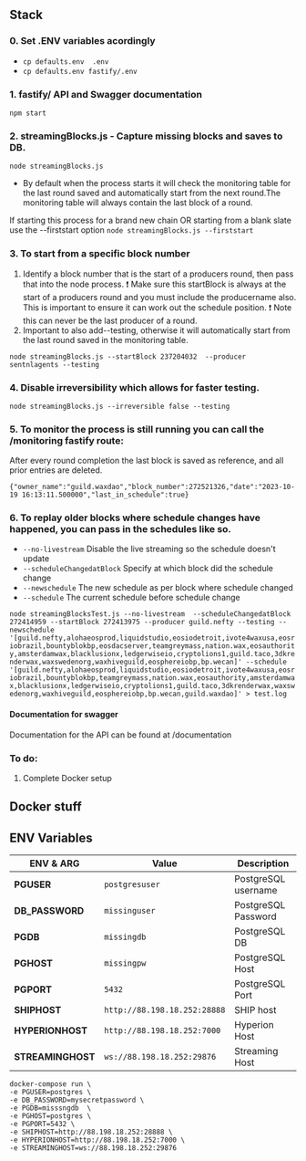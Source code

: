 ## Stack

### 0. Set .ENV variables acordingly

- `cp defaults.env  .env` 
- `cp defaults.env fastify/.env`


### 1. fastify/ API and Swagger documentation 
`npm start`

### 2. streamingBlocks.js - Capture missing blocks and saves to DB.
`node streamingBlocks.js`

- By default when the process starts it will check the monitoring table for the last round saved and automatically start from the next round.The monitoring table will always contain the last block of a round.

If starting this process for a brand new chain OR starting from a blank slate use the --firststart option
`node streamingBlocks.js --firststart`


### 3. To start from a specific block number 

1. Identify a block number that is the start of a producers round, then pass that into the node process. 
❗ Make sure this startBlock is always at the start of a producers round and you must include the producername also. This is important to ensure it can work out the schedule position.
❗ Note this can never be the last producer of a round.
2. Important to also add--testing, otherwise it will automatically start from the last round saved in the monitoring table. 

`node streamingBlocks.js --startBlock 237204032  --producer sentnlagents --testing`


### 4. Disable irreversibility which allows for faster testing.

`node streamingBlocks.js --irreversible false --testing`


### 5. To monitor the process is still running you can call the /monitoring fastify route:

After every round completion the last block is saved as reference, and all prior entries are deleted.

```curl http://localhost:8001/monitoring 
{"owner_name":"guild.waxdao","block_number":272521326,"date":"2023-10-19 16:13:11.500000","last_in_schedule":true}  
```

### 6. To replay older blocks where schedule changes have happened, you can pass in the schedules like so.

 - `--no-livestream`  Disable the live streaming so the schedule doesn't update
 - `--scheduleChangedatBlock` Specify at which block did the schedule change
 - `--newschedule` The new schedule as per block where schedule changed
 - `--schedule` The current schedule before schedule change

```node streamingBlocksTest.js --no-livestream  --scheduleChangedatBlock 272414959 --startBlock 272413975 --producer guild.nefty --testing --newschedule '[guild.nefty,alohaeosprod,liquidstudio,eosiodetroit,ivote4waxusa,eosriobrazil,bountyblokbp,eosdacserver,teamgreymass,nation.wax,eosauthority,amsterdamwax,blacklusionx,ledgerwiseio,cryptolions1,guild.taco,3dkrenderwax,waxswedenorg,waxhiveguild,eosphereiobp,bp.wecan]' --schedule '[guild.nefty,alohaeosprod,liquidstudio,eosiodetroit,ivote4waxusa,eosriobrazil,bountyblokbp,teamgreymass,nation.wax,eosauthority,amsterdamwax,blacklusionx,ledgerwiseio,cryptolions1,guild.taco,3dkrenderwax,waxswedenorg,waxhiveguild,eosphereiobp,bp.wecan,guild.waxdao]' > test.log```

#### Documentation for swagger

Documentation for the API can be found at /documentation


### To do:

1. Complete Docker setup 


## Docker stuff


## ENV Variables

|ENV & ARG                 |Value                          |Description                                   |
|--------------------------|---------------------------------------|--------------------------------------|
|**PGUSER**                |`postgresuser`                         | PostgreSQL username                  |
|**DB_PASSWORD**           |`missinguser`                          | PostgreSQL Password                  |
|**PGDB**                  |`missingdb`                            | PostgreSQL DB                        |
|**PGHOST**                |`missingpw`                            | PostgreSQL Host      	              |
|**PGPORT**                |`5432`                                 | PostgreSQL Port                      |
|**SHIPHOST**              |`http://88.198.18.252:28888`           | SHIP host                            |
|**HYPERIONHOST**          |`http://88.198.18.252:7000`            | Hyperion Host                        |
|**STREAMINGHOST**         |`ws://88.198.18.252:29876`             | Streaming Host                       |



```
docker-compose run \
-e PGUSER=postgres \
-e DB_PASSWORD=mysecretpassword \
-e PGDB=misssngdb  \ 
-e PGHOST=postgres \ 
-e PGPORT=5432 \ 
-e SHIPHOST=http://88.198.18.252:28888 \ 
-e HYPERIONHOST=http://88.198.18.252:7000 \ 
-e STREAMINGHOST=ws://88.198.18.252:29876 
```

